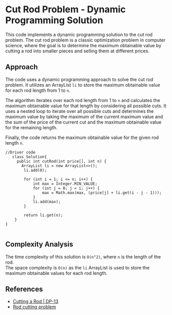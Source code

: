 

<body>
  <h1>Cut Rod Problem - Dynamic Programming Solution</h1>

  <p>This code implements a dynamic programming solution to the cut rod problem. The cut rod problem is a classic optimization problem in computer science, where the goal is to determine the maximum obtainable value by cutting a rod into smaller pieces and selling them at different prices.</p>

 

  <h2>Approach</h2>

  <p>The code uses a dynamic programming approach to solve the cut rod problem. It utilizes an ArrayList <code>li</code> to store the maximum obtainable value for each rod length from 1 to <code>n</code>.</p>

  <p>The algorithm iterates over each rod length from 1 to <code>n</code> and calculates the maximum obtainable value for that length by considering all possible cuts. It uses a nested loop to iterate over all possible cuts and determines the maximum value by taking the maximum of the current maximum value and the sum of the price of the current cut and the maximum obtainable value for the remaining length.</p>

  <p>Finally, the code returns the maximum obtainable value for the given rod length <code>n</code>.</p>

 

  <pre><code>//Driver code
   class Solution{
     public int cutRod(int price[], int n) {
       ArrayList<Integer> li = new ArrayList<>();
        li.add(0);
        
        for (int i = 1; i <= n; i++) {
            int max = Integer.MIN_VALUE;
            for (int j = 0; j < i; j++) {
                max = Math.max(max, (price[j] + li.get(i - j - 1)));
            }
            li.add(max);
        }
      
        return li.get(n);
    }
}
  </code></pre>

  <h2>Complexity Analysis</h2>

  <p>The time complexity of this solution is <code>O(n^2)</code>, where <code>n</code> is the length of the rod.<br> The space complexity is <code>O(n)</code> as the <code>li</code> ArrayList is used to store the maximum obtainable values for each rod length.</p>

  <h2>References</h2>
  <ul>
    <li><a href="https://www.geeksforgeeks.org/cutting-a-rod-dp-13/">Cutting a Rod | DP-13</a></li>
    <li><a href="https://en.wikipedia.org/wiki/Cutting_stock_problem#Rod_cutting_problem">Rod cutting problem</a></li>
  </ul>

</body>

</html>
